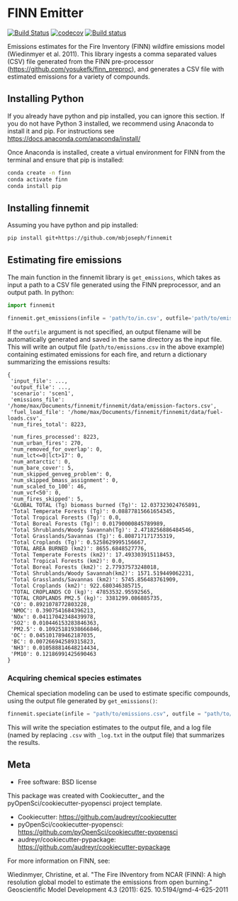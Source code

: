 FINN Emitter
============

[![Build Status](https://travis-ci.org/mbjoseph/finnemit.svg?branch=master)](https://travis-ci.org/mbjoseph/finnemit)
[![codecov](https://codecov.io/gh/mbjoseph/finnemit/branch/master/graph/badge.svg)](https://codecov.io/gh/mbjoseph/finnemit)
[![Build status](https://ci.appveyor.com/api/projects/status/qv2aafjgh6va1lar/branch/master?svg=true)](https://ci.appveyor.com/project/mbjoseph/finnemit/branch/master)


Emissions estimates for the Fire Inventory (FINN) wildfire emissions model (Wiedinmyer et al. 2011).
This library ingests a comma separated values (CSV) file generated from the FINN
pre-processor (https://github.com/yosukefk/finn_preproc), and generates a
CSV file with estimated emissions for a variety of compounds.

## Installing Python

If you already have python and pip installed, you can ignore this section.
If you do not have Python 3 installed, we recommend using Anaconda to install it
and pip.
For instructions see https://docs.anaconda.com/anaconda/install/

Once Anaconda is installed, create a virtual environment for FINN from
the terminal and ensure that pip is installed:

```bash
conda create -n finn
conda activate finn
conda install pip
```



## Installing finnemit

Assuming you have python and pip installed:

```bash
pip install git+https://github.com/mbjoseph/finnemit
```

## Estimating fire emissions

The main function in the finnemit library is `get_emissions`, which takes
as input a path to a CSV file generated using the FINN preprocessor, and
an output path.
In python:


```python
import finnemit

finnemit.get_emissions(infile = 'path/to/in.csv', outfile='path/to/emissions.csv')
```

If the `outfile` argument is not specified, an output filename will be
automatically generated and saved in the same directory as the input file.
This will write an output file (`path/to/emissions.csv` in the above example)
containing estimated emissions for each fire, and return a dictionary
summarizing the emissions results:

```
{
 'input_file': ...,
 'output_file': ...,
 'scenario': 'scen1',
 'emissions_file': '/home/max/Documents/finnemit/finnemit/data/emission-factors.csv',
 'fuel_load_file': '/home/max/Documents/finnemit/finnemit/data/fuel-loads.csv',
 'num_fires_total': 8223,

 'num_fires_processed': 8223,
 'num_urban_fires': 270,
 'num_removed_for_overlap': 0,
 'num_lct<=0|lct>17': 0,
 'num_antarctic': 0,
 'num_bare_cover': 5,
 'num_skipped_genveg_problem': 0,
 'num_skipped_bmass_assignment': 0,
 'num_scaled_to_100': 46,
 'num_vcf<50': 0,
 'num_fires_skipped': 5,
 'GLOBAL TOTAL (Tg) biomass burned (Tg)': 12.037323024765891,
 'Total Temperate Forests (Tg)': 0.08877815661654345,
 'Total Tropical Forests (Tg)': 0.0,
 'Total Boreal Forests (Tg)': 0.01790000845789989,
 'Total Shrublands/Woody Savannah(Tg)': 2.4718256886484546,
 'Total Grasslands/Savannas (Tg)': 6.808717171735319,
 'Total Croplands (Tg)': 0.5258629995156667,
 'TOTAL AREA BURNED (km2)': 8655.6848527776,
 'Total Temperate Forests (km2)': 17.493303915118453,
 'Total Tropical Forests (km2)': 0.0,
 'Total Boreal Forests (km2)': 2.77937573248018,
 'Total Shrublands/Woody Savannah(km2)': 1571.519449062231,
 'Total Grasslands/Savannas (km2)': 5745.856483761909,
 'Total Croplands (km2)': 922.680346385715,
 'TOTAL CROPLANDS CO (kg)': 47853532.95592565,
 'TOTAL CROPLANDS PM2.5 (kg)': 3381299.086885735,
 'CO': 0.8921078772803228,
 'NMOC': 0.3907541684396213,
 'NOx': 0.04117042348439978,
 'SO2': 0.010446153283846363,
 'PM2.5': 0.10925181938666846,
 'OC': 0.045101789462187035,
 'BC': 0.007266942589315823,
 'NH3': 0.010588814648214434,
 'PM10': 0.12186991425690463
}
```

### Acquiring chemical species estimates

Chemical speciation modeling can be used to estimate specific compounds, using
the output file generated by `get_emissions()`:

```python
finnemit.speciate(infile = "path/to/emissions.csv", outfile = "path/to/species.csv")
```

This will write the speciation estimates to the output file, and a log file
(named by replacing `.csv` with `_log.txt` in the output file) that summarizes
the results.  


## Meta

* Free software: BSD license

This package was created with Cookiecutter_ and the pyOpenSci/cookiecutter-pyopensci project template.

* Cookiecutter: https://github.com/audreyr/cookiecutter
* pyOpenSci/cookiecutter-pyopensci: https://github.com/pyOpenSci/cookiecutter-pyopensci
* audreyr/cookiecutter-pypackage: https://github.com/audreyr/cookiecutter-pypackage

For more information on FINN, see:

Wiedinmyer, Christine, et al. "The Fire INventory from NCAR (FINN): A high
resolution global model to estimate the emissions from open burning."
Geoscientific Model Development 4.3 (2011): 625. 10.5194/gmd-4-625-2011
